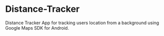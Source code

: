 # Distance-Tracker
 Distance Tracker App for tracking users location from a background using  Google Maps SDK for Android. 
